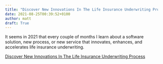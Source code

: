 ```yaml
---
title: "Discover New Innovations In The Life Insurance Underwriting Process"
date: 2021-08-25T00:39:52+0100
author: matt
draft: True
---
```

It seems in 2021 that every couple of months I learn about a software solution, new process, or new service that innovates, enhances, and accelerates life insurance underwriting. 
 

[ Discover New Innovations In The Life Insurance Underwriting Process ]( https://brokerworldmag.com/discover-new-innovations-in-the-life-insurance-underwriting-process/ )
